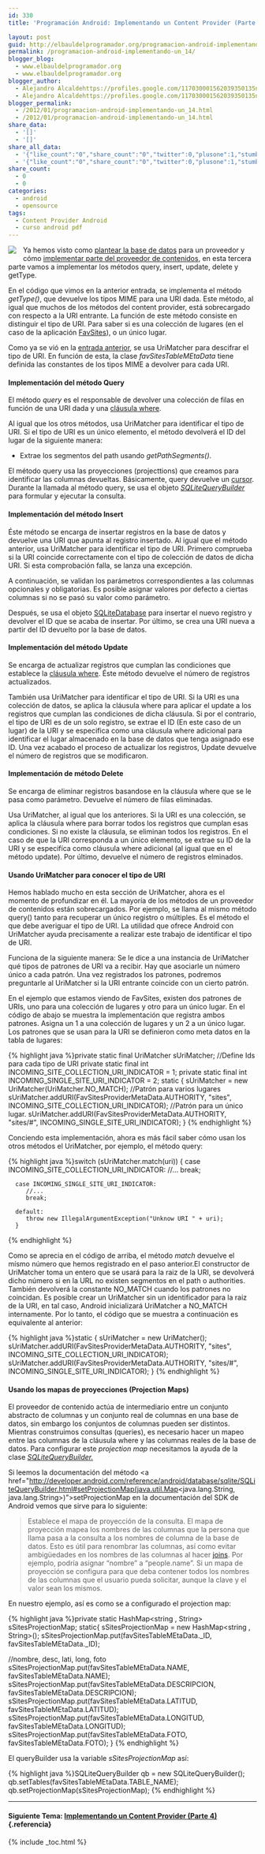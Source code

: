 ```yaml
---
id: 330
title: 'Programación Android: Implementando un Content Provider (Parte 3)'

layout: post
guid: http://elbauldelprogramador.org/programacion-android-implementando-un-content-provider-parte-3/
permalink: /programacion-android-implementando-un_14/
blogger_blog:
  - www.elbauldelprogramador.org
  - www.elbauldelprogramador.org
blogger_author:
  - Alejandro Alcaldehttps://profiles.google.com/117030001562039350135noreply@blogger.com
  - Alejandro Alcaldehttps://profiles.google.com/117030001562039350135noreply@blogger.com
blogger_permalink:
  - /2012/01/programacion-android-implementando-un_14.html
  - /2012/01/programacion-android-implementando-un_14.html
share_data:
  - '[]'
  - '[]'
share_all_data:
  - '{"like_count":"0","share_count":"0","twitter":0,"plusone":1,"stumble":0,"pinit":0,"count":1,"time":1333551736}'
  - '{"like_count":"0","share_count":"0","twitter":0,"plusone":1,"stumble":0,"pinit":0,"count":1,"time":1333551736}'
share_count:
  - 0
  - 0
categories:
  - android
  - opensource
tags:
  - Content Provider Android
  - curso android pdf
---
```

<div class="separator" style="clear: both; text-align: center;">
  <img border="0" src="/images/2013/07/iconoAndroid.png" style="clear:left; float:left;margin-right:1em; margin-bottom:1em" />
</div>

Ya hemos visto como [plantear la base de datos][1] para un proveedor y cómo [implementar parte del proveedor de contenidos][2], en esta tercera parte vamos a implementar los métodos query, insert, update, delete y getType.

En el código que vimos en la anterior entrada, se implementa el método *getType()*, que devuelve los tipos MIME para una URI dada. Este método, al igual que muchos de los métodos del content provider, está sobrecargado con respecto a la URI entrante. La función de este método consiste en distinguir el tipo de URI. Para saber si es una colección de lugares (en el caso de la aplicación [FavSites][3]), o un único lugar.

  
<!--more-->

Como ya se vió en la [entrada anterior][2], se usa UriMatcher para descifrar el tipo de URI. En función de esta, la clase *favSitesTableMEtaData* tiene definida las constantes de los tipos MIME a devolver para cada URI.

#### Implementación del método Query

El método *query* es el responsable de devolver una colección de filas en función de una URI dada y una [cláusula where][4].

Al igual que los otros métodos, usa UriMatcher para identificar el tipo de URI. Si el tipo de URI es un único elemento, el método devolverá el ID del lugar de la siguiente manera:

  * Extrae los segmentos del path usando *getPathSegments()*.

El método query usa las proyecciones (projecttions) que creamos para identificar las columnas devueltas. Básicamente, query devuelve un [cursor][5]. Durante la llamada al método query, se usa el objeto *<a target="_blank" href="http://developer.android.com/reference/android/database/sqlite/SQLiteQueryBuilder.html">SQLiteQueryBuilder</a>* para formular y ejecutar la consulta.

#### Implementación del método Insert

Éste método se encarga de insertar registros en la base de datos y devuelve una URI que apunta al registro insertado. Al igual que el método anterior, usa UriMatcher para identificar el tipo de URI. Primero comprueba si la URI coincide correctamente con el tipo de colección de datos de dicha URI. Si esta comprobación falla, se lanza una excepción.

A continuación, se validan los parámetros correspondientes a las columnas opcionales y obligatorias. Es posible asignar valores por defecto a ciertas columnas si no se pasó su valor como parámetro.

Después, se usa el objeto <a target="_blank" href="http://developer.android.com/reference/android/database/sqlite/SQLiteDatabase.html">SQLiteDatabase</a> para insertar el nuevo registro y devolver el ID que se acaba de insertar. Por último, se crea una URI nueva a partir del ID devuelto por la base de datos.

#### Implementación del método Update

Se encarga de actualizar registros que cumplan las condiciones que establece la [cláusula where][4]. Éste método devuelve el número de registros actualizados.

También usa UriMatcher para identificar el tipo de URI. Si la URI es una colección de datos, se aplica la cláusula where para aplicar el update a los registros que cumplan las condiciones de dicha cláusula. Si por el contrario, el tipo de URI es de un solo registro, se extrae el ID (En este caso de un lugar) de la URI y se especifica como una cláusula where adicional para identificar el lugar almacenado en la base de datos que tenga asignado ese ID. Una vez acabado el proceso de actualizar los registros, Update devuelve el número de registros que se modificaron.

#### Implementación de método Delete

Se encarga de eliminar registros basandose en la cláusula where que se le pasa como parámetro. Devuelve el número de filas eliminadas.

Usa UriMatcher, al igual que los anteriores. Si la URI es una colección, se aplica la cláusula where para borrar todos los registros que cumplan esas condiciones. Si no existe la cláusula, se eliminan todos los registros. En el caso de que la URI corresponda a un único elemento, se extrae su ID de la URI y se especifíca como cláusula where adicional (al igual que en el método update). Por último, devuelve el número de registros elminados.

#### Usando UriMatcher para conocer el tipo de URI

Hemos hablado mucho en esta sección de UriMatcher, ahora es el momento de profundizar en él. La mayoría de los métodos de un proveedor de contenidos están sobrecargados. Por ejemplo, se llama al mismo método query() tanto para recuperar un único registro o múltiples. Es el método el que debe averiguar el tipo de URI. La utilidad que ofrece Android con UriMatcher ayuda precisamente a realizar este trabajo de identificar el tipo de URI.

Funciona de la siguiente manera: Se le dice a una instancia de UriMatcher qué tipos de patrones de URI va a recibir. Hay que asociarle un número único a cada patrón. Una vez registrados los patrones, podremos preguntarle al UriMatcher si la URI entrante coincide con un cierto patrón.

En el ejemplo que estamos viendo de FavSites, existen dos patrones de URIs, uno para una colección de lugares y otro para un único lugar. En el código de abajo se muestra la implementación que registra ambos patrones. Asigna un 1 a una colección de lugares y un 2 a un único lugar. Los patrones que se usan para la URI se definieron como meta datos en la tabla de lugares:

{% highlight java %}private static final UriMatcher sUriMatcher;
//Define Ids para cada tipo de URI
private static final int INCOMING_SITE_COLLECTION_URI_INDICATOR = 1;
private static final int INCOMING_SINGLE_SITE_URI_INDICATOR = 2;
static {
   sUriMatcher = new UriMatcher(UriMatcher.NO_MATCH);
   //Patrón para varios lugares
   sUriMatcher.addURI(FavSitesProviderMetaData.AUTHORITY, "sites", 
                      INCOMING_SITE_COLLECTION_URI_INDICATOR);
   //Patrón para un único lugar.
   sUriMatcher.addURI(FavSitesProviderMetaData.AUTHORITY, "sites/#", 
                      INCOMING_SINGLE_SITE_URI_INDICATOR);
}
{% endhighlight %}

Conciendo esta implementación, ahora es más fácil saber cómo usan los otros métodos el UriMatcher, por ejemplo, el método query:

{% highlight java %}switch (sUriMatcher.match(uri)) {
      case INCOMING_SITE_COLLECTION_URI_INDICATOR:
         //...
         break;

      case INCOMING_SINGLE_SITE_URI_INDICATOR:
         //...
         break;
      
      default:
         throw new IllegalArgumentException("Unknow URI " + uri);
      }
{% endhighlight %}

Como se aprecia en el código de arriba, el método *match* devuelve el mísmo número que hemos registrado en el paso anterior.El constructor de UriMatcher toma un entero que se usará para la raiz de la URI, se devolverá dicho número si en la URL no existen segmentos en el path o authorities. También devolverá la constante NO\_MATCH cuando los patrones no coincidan. Es posible crear un UriMatcher sin un identificador para la raiz de la URI, en tal caso, Android inicializará UriMatcher a NO\_MATCH internamente. Por lo tanto, el código que se muestra a continuación es equivalente al anterior:

{% highlight java %}static {
   sUriMatcher = new UriMatcher();
   sUriMatcher.addURI(FavSitesProviderMetaData.AUTHORITY, "sites", 
                      INCOMING_SITE_COLLECTION_URI_INDICATOR);
   sUriMatcher.addURI(FavSitesProviderMetaData.AUTHORITY, "sites/#", 
                      INCOMING_SINGLE_SITE_URI_INDICATOR);
}
{% endhighlight %}

#### Usando los mapas de proyecciones (Projection Maps)

El proveedor de contenido actúa de intermediario entre un conjunto abstracto de columnas y un conjunto real de columnas en una base de datos, sin embargo los conjuntos de columnas pueden ser distintos. Mientras construimos consultas (queries), es necesario hacer un mapeo entre las columnas de la cláusula where y las columnas reales de la base de datos. Para configurar este *projection map* necesitamos la ayuda de la clase *[SQLiteQueryBuilder.][6]*

Si leemos la documentación del método <a href="http://developer.android.com/reference/android/database/sqlite/SQLiteQueryBuilder.html#setProjectionMap(java.util.Map<java.lang.String, java.lang.String>)&#8221;>setProjectionMap</a> en la documentación del SDK de Android vemos que sirve para lo siguiente:

> Establece el mapa de proyección de la consulta. El mapa de proyección mapea los nombres de las columnas que la persona que llama pasa a la consulta a los nombres de columna de la base de datos. Esto es útil para renombrar las columnas, así como evitar ambigüedades en los nombres de las columnas al hacer [joins][7]. Por ejemplo, podría asignar &#8220;nombre&#8221; a &#8220;people.name&#8221;. Si un mapa de proyección se configura para que deba contener todos los nombres de las columnas que el usuario pueda solicitar, aunque la clave y el valor sean los mismos. 

En nuestro ejemplo, así es como se a configurado el projection map:

{% highlight java %}private static HashMap<string , String> sSitesProjectionMap;
static{
   sSitesProjectionMap = new HashMap</string><string , String>();
   sSitesProjectionMap.put(favSitesTableMEtaData._ID,
                           favSitesTableMEtaData._ID);

   //nombre, desc, lati, long, foto
   sSitesProjectionMap.put(favSitesTableMEtaData.NAME,
                           favSitesTableMEtaData.NAME);
   sSitesProjectionMap.put(favSitesTableMEtaData.DESCRIPCION,
                           favSitesTableMEtaData.DESCRIPCION);
   sSitesProjectionMap.put(favSitesTableMEtaData.LATITUD,
                           favSitesTableMEtaData.LATITUD);
   sSitesProjectionMap.put(favSitesTableMEtaData.LONGITUD,
                           favSitesTableMEtaData.LONGITUD);
   sSitesProjectionMap.put(favSitesTableMEtaData.FOTO,
                           favSitesTableMEtaData.FOTO);
}
</string>{% endhighlight %}

El queryBuilder usa la variable *sSitesProjectionMap* así:

{% highlight java %}SQLiteQueryBuilder qb = new SQLiteQueryBuilder();
qb.setTables(favSitesTableMEtaData.TABLE_NAME);
qb.setProjectionMap(sSitesProjectionMap);
{% endhighlight %}

* * *

#### Siguiente Tema: [Implementando un Content Provider (Parte 4)][8] {.referencia}





 [1]: /2012/01/programacion-android-implementando-un.html
 [2]: /2012/01/programacion-android-implementando-un_08.html
 [3]: /2011/10/prueba-la-aplicacion-favsites-en-tu.html
 [4]: /2011/01/consulta-de-datos-clausula-where.html
 [5]: /2011/02/plsql-cursores.html
 [6]: http://developer.android.com/reference/android/database/sqlite/SQLiteQueryBuilder.html
 [7]: /2011/01/consulta-de-datos-clausula-from.html
 [8]: /programacion-android-implementando-un_29/

{% include _toc.html %}
